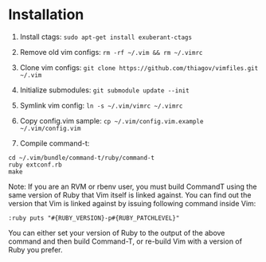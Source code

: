 # Installation

1. Install ctags:
  `sudo apt-get install exuberant-ctags`

2. Remove old vim configs:
  `rm -rf ~/.vim && rm ~/.vimrc`

3. Clone vim configs:
  `git clone https://github.com/thiagov/vimfiles.git ~/.vim`

4. Initialize submodules:
  `git submodule update --init`

5. Symlink vim config:
  `ln -s ~/.vim/vimrc ~/.vimrc`

6. Copy config.vim sample:
  `cp ~/.vim/config.vim.example ~/.vim/config.vim`

7. Compile command-t:
  ```
  cd ~/.vim/bundle/command-t/ruby/command-t
  ruby extconf.rb
  make
  ```
  Note: If you are an RVM or rbenv user, you must build CommandT using the same version of Ruby that Vim itself is linked against. You can find out the version that Vim is linked against by issuing following command inside Vim:
  ```
  :ruby puts "#{RUBY_VERSION}-p#{RUBY_PATCHLEVEL}"
  ```
  You can either set your version of Ruby to the output of the above command and then build Command-T, or re-build Vim with a version of Ruby you prefer.
